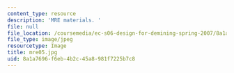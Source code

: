 ```yaml
---
content_type: resource
description: 'MRE materials. '
file: null
file_location: /coursemedia/ec-s06-design-for-demining-spring-2007/8a1a7696f6eb4b2c45a8981f7225b7c8_mre05.jpg
file_type: image/jpeg
resourcetype: Image
title: mre05.jpg
uid: 8a1a7696-f6eb-4b2c-45a8-981f7225b7c8
---
```

